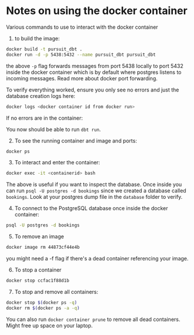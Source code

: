 # Notes on using the docker container

Various commands to use to interact with the docker container

1. to build the image:
```bash
docker build -t pursuit_dbt .
docker run -d -p 5438:5432 --name pursuit_dbt pursuit_dbt
```

the above `-p` flag forwards messages from port 5438 locally to port 5432 inside the docker container which is by default where postgres listens to incoming messages. 
Read more about docker port forwarding.

To verify everything worked, ensure you only see no errors and just the database creation logs here:
```bash
docker logs <docker container id from docker run>
```

If no errors are in the container:

You now should be able to run `dbt run`.


2. To see the running container and image and ports:
```bash
docker ps
```

3. To interact and enter the container:
```bash
docker exec -it <containerid> bash
```

The above is useful if you want to inspect  the database. Once inside you can run `psql -U postgres -d bookings` since we created a database called `bookings`. Look at your postgres dump file in the `database` folder to verify.

4. To connect to the PostgreSQL database once inside the docker container:
```bash
psql -U postgres -d bookings
```

5. To remove an image
```bash
docker image rm 44873cf44e4b
```

you might need a -f flag if there's a dead container referencing your image.

6. To stop a container
```bash
docker stop ccfac1f88d1b
```

7. To stop and remove all containers:
```bash
docker stop $(docker ps -q)
docker rm $(docker ps -a -q)
```

You can also run `docker container prune` to remove all dead containers. Might free up space on your laptop.
